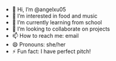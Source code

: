 - 👋 Hi, I’m @angelxu05
- 👀 I’m interested in food and music
- 🌱 I’m currently learning from school
- 💞️ I’m looking to collaborate on projects
- 📫 How to reach me: email
- 😄 Pronouns: she/her
- ⚡ Fun fact: I have perfect pitch!

<!---
angelxu05/angelxu05 is a ✨ special ✨ repository because its `README.md` (this file) appears on your GitHub profile.
You can click the Preview link to take a look at your changes.
--->
